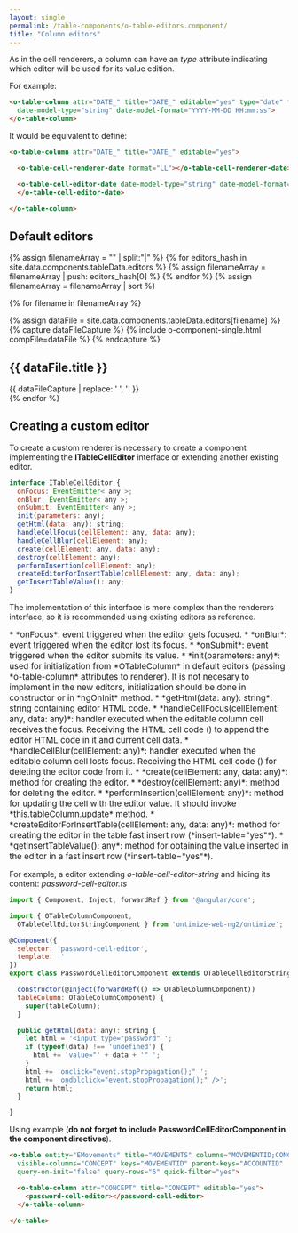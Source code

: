 ```yaml
---
layout: single
permalink: /table-components/o-table-editors.component/
title: "Column editors"
---
```


As in the cell renderers, a column can have an *type* attribute indicating which editor will be used for its value edition.



For example:

```html
<o-table-column attr="DATE_" title="DATE_" editable="yes" type="date" format="LL" 
  date-model-type="string" date-model-format="YYYY-MM-DD HH:mm:ss">
</o-table-column>  
```

It would be equivalent to define:

```html
<o-table-column attr="DATE_" title="DATE_" editable="yes">

  <o-table-cell-renderer-date format="LL"></o-table-cell-renderer-date>

  <o-table-cell-editor-date date-model-type="string" date-model-format="YYYY-MM-DD HH:mm:ss">
  </o-table-cell-editor-date>

</o-table-column>
```

## Default editors

{% assign filenameArray = "" | split:"|"  %} 
{% for editors_hash in site.data.components.tableData.editors %}
  {% assign filenameArray = filenameArray | push: editors_hash[0] %}
{% endfor %}
{% assign filenameArray = filenameArray | sort %}


{% for filename in filenameArray %}

  {% assign dataFile = site.data.components.tableData.editors[filename] %}
  {% capture dataFileCapture %}
    {% include o-component-single.html compFile=dataFile %}
  {% endcapture %}
  <div class="o-table-component-cell">
    <h2 class="">{{ dataFile.title }}</h2>
    {{ dataFileCapture | replace: '    ', '' }}
  </div>
{% endfor %}


## Creating a custom editor

To create a custom renderer is necessary to create a component implementing the **ITableCellEditor** 
interface or extending another existing editor.


```javascript
interface ITableCellEditor {
  onFocus: EventEmitter< any >;
  onBlur: EventEmitter< any >;
  onSubmit: EventEmitter< any >;
  init(parameters: any);
  getHtml(data: any): string;
  handleCellFocus(cellElement: any, data: any);
  handleCellBlur(cellElement: any);
  create(cellElement: any, data: any);
  destroy(cellElement: any);
  performInsertion(cellElement: any);
  createEditorForInsertTable(cellElement: any, data: any);
  getInsertTableValue(): any;
}
```

The implementation of this interface is more complex than the renderers interface, 
so it is recommended using existing editors as reference.

<div style="font-size:15px;" markdown="1">
  * *onFocus*: event triggered when the editor gets focused.
  * *onBlur*: event triggered when the editor lost its focus.
  * *onSubmit*: event triggered when the editor submits its value.
  * *init(parameters: any)*: used for initialization from *OTableColumn* in default editors 
  (passing *o-table-column* attributes to renderer). 
  It is not necesary to implement in the new editors, initialization should be done in constructor or in *ngOnInit* method.
  * *getHtml(data: any): string*: string containing editor HTML code.
  * *handleCellFocus(cellElement: any, data: any)*: handler executed when the editable column cell receives the focus. 
  Receiving the HTML cell code (<td></td>) to append the editor HTML code in it and current cell data.
  * *handleCellBlur(cellElement: any)*: handler executed when the editable column cell losts focus. 
  Receiving the HTML cell code (<td></td>) for deleting the editor code from it.
  * *create(cellElement: any, data: any)*: method for creating the editor.
  * *destroy(cellElement: any)*: method for deleting the editor.
  * *performInsertion(cellElement: any)*: method for updating the cell with the editor value. 
  It should invoke *this.tableColumn.update* method.
  * *createEditorForInsertTable(cellElement: any, data: any)*: method for creating the editor in the table fast insert 
  row (*insert-table="yes"*).
  * *getInsertTableValue(): any*: method for obtaining the value inserted in the editor in a fast insert row (*insert-table="yes"*).
</div>

For example, a editor extending *o-table-cell-editor-string* and hiding its content: *password-cell-editor.ts*

```javascript
import { Component, Inject, forwardRef } from '@angular/core';

import { OTableColumnComponent, 
  OTableCellEditorStringComponent } from 'ontimize-web-ng2/ontimize';

@Component({
  selector: 'password-cell-editor',
  template: ''
})
export class PasswordCellEditorComponent extends OTableCellEditorStringComponent {

  constructor(@Inject(forwardRef(() => OTableColumnComponent)) 
  tableColumn: OTableColumnComponent) {
    super(tableColumn);
  }

  public getHtml(data: any): string {
    let html = '<input type="password" ';
    if (typeof(data) !== 'undefined') {
      html += 'value="' + data + '" ';
    }
    html += 'onclick="event.stopPropagation();" ';
    html += 'ondblclick="event.stopPropagation();" />';
    return html;
  }

}
```

Using example (**do not forget to include PasswordCellEditorComponent in the component directives**).


```html
<o-table entity="EMovements" title="MOVEMENTS" columns="MOVEMENTID;CONCEPT" 
  visible-columns="CONCEPT" keys="MOVEMENTID" parent-keys="ACCOUNTID" 
  query-on-init="false" query-rows="6" quick-filter="yes">

  <o-table-column attr="CONCEPT" title="CONCEPT" editable="yes">
    <password-cell-editor></password-cell-editor>
  </o-table-column>

</o-table>
```
